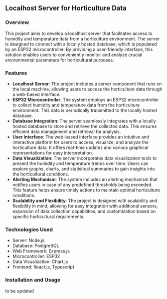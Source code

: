 ## Localhost Server for Horticulture Data

### Overview
This project aims to develop a localhost server that facilitates access to humidity and temperature data from a horticulture environment. The server is designed to connect with a locally hosted database, which is populated by an ESP32 microcontroller. By providing a user-friendly interface, this solution enables users to conveniently monitor and analyze crucial environmental parameters for horticultural purposes.

### Features
- **Localhost Server**: The project includes a server component that runs on the local machine, allowing users to access the horticulture data through a web-based interface.
- **ESP32 Microcontroller**: The system employs an ESP32 microcontroller to collect humidity and temperature data from the horticulture environment. This data is periodically transmitted to the locally hosted database.
- **Database Integration**: The server seamlessly integrates with a locally hosted database to store and retrieve the collected data. This ensures efficient data management and retrieval for analysis.
- **User Interface**: The web-based interface provides an intuitive and interactive platform for users to access, visualize, and analyze the horticulture data. It offers real-time updates and various graphical representations for easy interpretation.
- **Data Visualization**: The server incorporates data visualization tools to present the humidity and temperature trends over time. Users can explore graphs, charts, and statistical summaries to gain insights into the horticultural conditions.
- **Alerting Mechanism**: The system includes an alerting mechanism that notifies users in case of any predefined thresholds being exceeded. This feature helps ensure timely actions to maintain optimal horticulture conditions.
- **Scalability and Flexibility**: The project is designed with scalability and flexibility in mind, allowing for easy integration with additional sensors, expansion of data collection capabilities, and customization based on specific horticultural requirements.

### Technologies Used
- Server: Node.js
- Database: PostgreSQL
- Web Framework: Express.js
- Microcontroller: ESP32
- Data Visualization: Chart.js
- Frontend: React.js, Typescript

### Installation and Usage
to be updated

